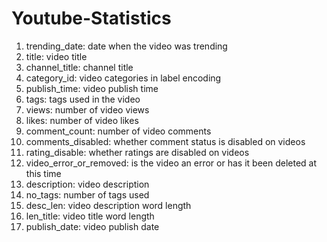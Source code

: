 # Youtube-Statistics

1. trending_date: date when the video was trending
2. title: video title
3.  channel_title: channel title
4.  category_id: video categories in label encoding
5.  publish_time: video publish time
6.  tags:  tags used in the video
7.  views: number of video views
8.  likes: number of video likes
9.  comment_count: number of video comments
10. comments_disabled: whether comment status is disabled on videos
11. rating_disable: whether ratings are disabled on videos
12. video_error_or_removed:  is the video an error or has it been deleted at this time
13. description: video description
14. no_tags: number of tags used
15. desc_len: video description word length
16. len_title: video title word length
17. publish_date: video publish date
